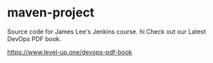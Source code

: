 # maven-project
Source code for James Lee's Jenkins course.
hi 
Check out our Latest DevOps PDF book.

https://www.level-up.one/devops-pdf-book
